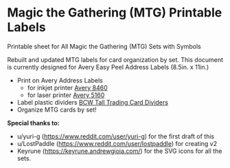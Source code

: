 # Magic the Gathering (MTG) Printable Labels
Printable sheet for All Magic the Gathering (MTG) Sets with Symbols

Rebuilt and updated MTG labels for card organization by set. This document is currently designed for Avery Easy Peel Address Labels (8.5in. x 11in.)

- Print on Avery Address Labels 
  - for inkjet printer [Avery 8460](https://amzn.to/3YvzlMS)
  - for laser printer [Avery 5160](https://amzn.to/3SXRJwv)
- Label plastic dividers [BCW Tall Trading Card Dividers](https://amzn.to/3mxqOvF)
- Organize MTG cards by set!

**Special thanks to:**
- u/yuri-g (https://www.reddit.com/user/yuri-g) for the first draft of this
- u/LostPaddle (https://www.reddit.com/user/lostpaddle) for creating v2
- Keyrune (https://keyrune.andrewgioia.com/) for the SVG icons for all the sets.
